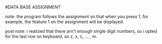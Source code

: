 #DATA BASE ASSIGNMENT 

note: the program follows the assignment so that when you press 1, for
example, the feature 1 on the assignment will be displayed.

post note: i realized that there arn't enough single digit numbers, 
so i opted for the last row on keyboard, so z, x, c, ... , m.

